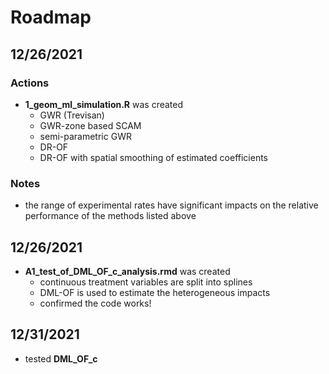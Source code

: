 # Roadmap

## 12/26/2021

### Actions
+ **1_geom_ml_simulation.R** was created
  + GWR (Trevisan)
  + GWR-zone based SCAM 
  + semi-parametric GWR
  + DR-OF 
  + DR-OF with spatial smoothing of estimated coefficients

### Notes
+ the range of experimental rates have significant impacts on the relative performance of the methods listed above 
  
## 12/26/2021
+ **A1_test_of_DML_OF_c_analysis.rmd** was created
  + continuous treatment variables are split into splines 
  + DML-OF is used to estimate the heterogeneous impacts 
  + confirmed the code works!
## 12/31/2021
+ tested **DML_OF_c**

  